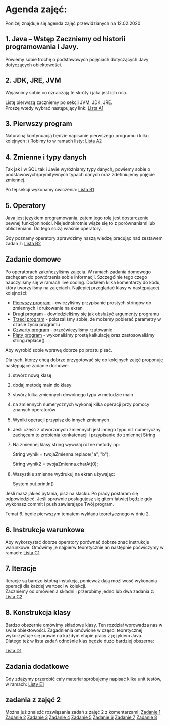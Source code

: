 # Agenda zajęć:

Poniżej znajduje się agenda zajęć przewidzianych na 12.02.2020
##  1. Java – Wstęp   Zaczniemy od historii programowania i Javy.
   Powiemy sobie trochę o podstawowych pojęciach dotyczących Javy
   dotyczących obiektowości.

##  2. JDK, JRE, JVM
   Wyjaśnimy sobie co oznaczają te skróty i jaka jest ich rola.

   Listę pierwszą zaczniemy po sekcji JVM, JDK, JRE.  
   Proszę wtedy wybrać następujący link:
   [Lista A1](./zadania/A1_Konfiguracja_srodowiska.markdown)

##  3. Pierwszy program
   Naturalną kontynuacją będzie napisanie pierwszego programu i kilku kolejnych :)
   Robimy to w ramach listy:
   [Lista A2](./zadania/A2_Pierwsze_programy.markdown)

##  4. Zmienne i typy danych
   Tak jak i w SQL tak i Javie wyróżniamy typy danych, powiemy sobie o  
   podstawowych/prymitywnych typach danych oraz zdefiniujemy pojęcie zmiennej.

   Po tej sekcji wykonamy ćwiczenia:
   [Lista B1](./zadania/B1_Zmienne_i_typy.md)

## 5. Operatory

   Java jest językiem programowania, zatem jego rolą jest dostarczenie
   pewnej funkcjonlności. Niejednokrotnie wiąże się to z porównaniami lub
   obliczeniami. Do tego służą właśnie operatory.

   Gdy poznamy operatory zprawdzimy naszą wiedzę pracując nad zestawem
   zadań z:
   [Lista B2](./zadania/B2_operatory.md)

## Zadanie domowe

Po operatorach zakończyliśmy zajęcia.
W ramach zadania domowego zachęcam do powtórzenia sobie informacji.
Szczególnie tego czego nauczyliśmy się w ramach live coding.
Dodałem kilka komentarzy do kodu, który tworzyliśmy na zajęciach.
Najlepiej przeglądać klasy w następującej kolejności:
- [Pierwszy program](./my-project/src/Hello.java) - ćwiczyliśmy przypisanie prostych stringów do zmiennych i drukowanie na ekran
- [Drugi program](./my-project/src/SecondProgram.java) - dowiedzieliśmy się jak obsłużyć argumenty programu
- [Trzeci program](./my-project/src/ScannerTest.java) - pokazaliśmy sobie, że możemy pobierać parametry w czasie życia programu
- [Czwarty program](./my-project/src/IntToShort.java) - przećwiczyliśmy rzutowanie
- [Piąty program](./my-project/src/Calculation.java) - wykonaliśmy prostą kalkulację oraz zastosowaliśmy string.replace()

Aby wyrobić sobie wprawę dobrze po prostu pisać.

Dla tych, którzy chcą dobrze przygotować się do kolejnych zajęć
proponuję następujące zadanie domowe:
1. stwórz nową klasę
2. dodaj metodę main do klasy
3. stwórz kilka zmiennych dowolnego typu w metodzie main
4. na zmiennych numerycznych wykonaj kilka operacji przy pomocy
   znanych operatorów
5. Wyniki operacji przypisz do innych zmiennych
6. Jeśli część z utworzonych zmiennych jest innego typu niż numeryczny
    zachęcam to zrobienia konkatenacji i przypisanie do zmiennej String
7. Na zmiennej klasy string wywołaj różne metody np:

   String wynik = twojaZmienna.replace("a", "b");

   String wynik2 = twojaZmienna.charAt(0);

8. Wszystkie zmienne wydrukuj na ekran używając:

   System.out.println()

Jeśli masz jakieś pytania, pisz na slacku. Po pracy postaram się odpowiedzieć.
Jeśli sprawnie posługujesz się gitem łatwiej będzie gdy wykonasz commit i push
zawierające Twój program.


Temat 6. będie pierwszym tematem wykładu teoretycznego w dniu 2.

##  6. Instrukcje warunkowe

   Aby wykorzystać dobrze operatory porównać dobrze znać instrukcje
   warunkowe. Omówimy je najpierw teoretycznie an następnie poćwiczymy w
   ramach:
   [Lista C1](./zadania/C1_Instrukcje_warunkowe.md)

##  7. Iteracje
   Iteracje są bardzo istotną instukcją, ponieważ dają możliwość wykonania operacji dla każdej wartosci w kolekcji.  
   Zaczniemy od omówienia składni i przerobimy jedno lub dwa
   zadania z:
   [Lista C2](./zadania/C2_Iteracje.md)

## 8. Konstrukcja klasy

   Bardzo obszernie omówimy składowe klasy. Ten rozdział wprowadza nas w świat obiektowości.
   Zagadnienia omówione w częsci teoretycznej wykorzystuje się prawie na każdym etapie pracy z językiem Java.  
   Dlatego też w lista zadań odnośnie klas będzie dużo bardziej obszerna:

   [Lista D1](./zadania/D1_Klasy.md)

## Zadania dodatkowe
   Gdy zdążymy przerobić cały materiał spróbujemy napisać kilka unit testów, w ramach:
   [Listy E1](./zadania/E1_lista_dodatkowa.md)

## zadania z zajęć 2
   Można już znaleźć rozwiązania zadań z zajęć 2 z komentarzami:
   [Zadanie 1](./lesson2/src/StringComparator.java)
   [Zadanie 2](./lesson2/src/Zadanie2.java)
   [Zadanie 3](./lesson2/src/Zadanie3.java)
   [Zadanie 4](./lesson2/src/Zadanie4.java)
   [Zadanie 5](./lesson2/src/Zadanie5.java)
   [Zadanie 6](./lesson2/src/Zadanie6.java)
   [Zadanie 7](./lesson2/src/pl/sda/humans/Human.java)
   [Zadanie 8](./lesson2/src/pl/sda/test/Test.java)
